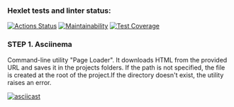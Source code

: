 ### Hexlet tests and linter status:
[![Actions Status](https://github.com/TAndrei17/js-jest-testing-project-67/workflows/hexlet-check/badge.svg)](https://github.com/TAndrei17/js-jest-testing-project-67/actions) [![Maintainability](https://api.codeclimate.com/v1/badges/c79b2bf94ca4952bca26/maintainability)](https://codeclimate.com/github/TAndrei17/js-jest-testing-project-67/maintainability) [![Test Coverage](https://api.codeclimate.com/v1/badges/c79b2bf94ca4952bca26/test_coverage)](https://codeclimate.com/github/TAndrei17/js-jest-testing-project-67/test_coverage)

### STEP 1. Asciinema

Command-line utility "Page Loader". It downloads HTML from the provided URL and saves it in the projects folders. If the path is not specified, the file is created at the root of the project.If the directory doesn't exist, the utility raises an error.

[![asciicast](https://asciinema.org/a/602255.svg)](https://asciinema.org/a/602255)